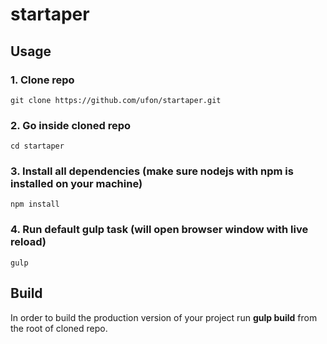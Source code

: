 # startaper

## Usage

### 1. Clone repo
```
git clone https://github.com/ufon/startaper.git
```

### 2. Go inside cloned repo
```
cd startaper
```

### 3. Install all dependencies (make sure nodejs with npm is installed on your machine)
```
npm install
```

### 4. Run default gulp task (will open browser window with live reload)
```
gulp
```

## Build 

In order to build the production version of your project run __gulp build__ from the root of cloned repo.
